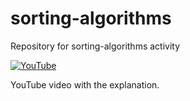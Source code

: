 # sorting-algorithms

Repository for sorting-algorithms activity

[![YouTube](https://img.shields.io/badge/YouTube-Video-red?logo=youtube)](https://youtu.be/5rjiHkz7dew)

YouTube video with the explanation.
